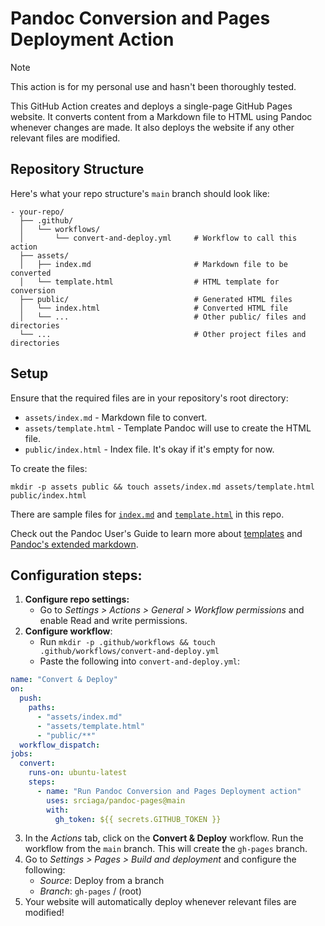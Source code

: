 # Pandoc Conversion and Pages Deployment Action

> [!NOTE]
> This action is for my personal use and hasn't been thoroughly tested.

This GitHub Action creates and deploys a single-page GitHub Pages website. It converts content from a Markdown file to HTML using Pandoc whenever changes are made. It also deploys the website if any other relevant files are modified.

## Repository Structure

Here's what your repo structure's `main` branch should look like:

```
- your-repo/
  ├── .github/
  │   └── workflows/
  │       └── convert-and-deploy.yml     # Workflow to call this action
  ├── assets/
  │   ├── index.md                       # Markdown file to be converted
  │   └── template.html                  # HTML template for conversion
  ├── public/                            # Generated HTML files
  │   └── index.html                     # Converted HTML file
  │   └── ...                            # Other public/ files and directories
  └── ...                                # Other project files and directories
```


## Setup

Ensure that the required files are in your repository's root directory:

- `assets/index.md` - Markdown file to convert.  
- `assets/template.html` - Template Pandoc will use to create the HTML file.  
- `public/index.html` - Index file. It's okay if it's empty for now.

To create the files:

```
mkdir -p assets public && touch assets/index.md assets/template.html public/index.html
```

There are sample files for [`index.md`](https://github.com/srciaga/pandoc-pages/blob/344afebea560e60dcf124face84c32cb2cc3db02/sample-index.md) and [`template.html`](https://github.com/srciaga/pandoc-pages/blob/344afebea560e60dcf124face84c32cb2cc3db02/sample-template.html) in this repo.

Check out the Pandoc User's Guide to learn more about [templates](https://pandoc.org/MANUAL.html#templates) and [Pandoc's extended markdown](https://pandoc.org/MANUAL.html#pandocs-markdown).

## Configuration steps:

1. **Configure repo settings:** 
    - Go to *Settings > Actions > General > Workflow permissions* and enable Read and write permissions.
2. **Configure workflow**:
    - Run `mkdir -p .github/workflows && touch .github/workflows/convert-and-deploy.yml`
    - Paste the following into `convert-and-deploy.yml`:

```yaml
name: "Convert & Deploy"
on:
  push:
    paths:
      - "assets/index.md"
      - "assets/template.html"
      - "public/**"
  workflow_dispatch:
jobs:
  convert:
    runs-on: ubuntu-latest
    steps:
      - name: "Run Pandoc Conversion and Pages Deployment action"
        uses: srciaga/pandoc-pages@main
        with:
          gh_token: ${{ secrets.GITHUB_TOKEN }}
```

3. In the *Actions* tab, click on the **Convert & Deploy** workflow. Run the workflow from the `main` branch. This will create the `gh-pages` branch.
4. Go to *Settings > Pages > Build and deployment* and configure the following:
   - *Source*: Deploy from a branch
   - *Branch*: `gh-pages` / (root)
5. Your website will automatically deploy whenever relevant files are modified!
